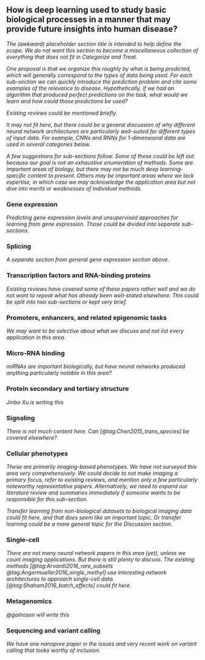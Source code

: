 ## How is deep learning used to study basic biological processes in a manner that may provide future insights into human disease?

*The (awkward) placeholder section title is intended to help define the scope.
We do not want this section to become a miscellaneous collection of everything
that does not fit in Categorize and Treat.*

*One proposal is that we organize this roughly by what is being predicted,
which will generally correspond to the types of data being used.  For each
sub-section we can quickly introduce the prediction problem and cite some
examples of the relevance to disease.  Hypothetically, if we had an algorithm
that produced perfect predictions on the task, what would we learn and how
could those predictions be used?*

*Existing reviews could be mentioned briefly.*

*It may not fit here, but there could be a general discussion of why different
neural network architectures are particularly well-suited for different types
of input data.  For example, CNNs and RNNs for 1-dimensional data are used
in several categories below.*

*A few suggestions for sub-sections follow.  Some of these could be left out
because our goal is not an exhaustive enumeration of methods.  Some
are important areas of biology, but there may not be much deep learning-
specific content to present.  Others may be important areas where we lack
expertise, in which case we may acknowledge the application area but not
dive into merits or weaknesses of individual methods.*

### Gene expression

*Predicting gene expression levels and unsupervised approaches for learning
from gene expression.  Those could be divided into separate sub-sections.*

### Splicing

*A separate section from general gene expression section above.*

### Transcription factors and RNA-binding proteins

*Existing reviews have covered some of these papers rather well and we do not
want to repeat what has already been well-stated elsewhere.  This could
be split into two sub-sections or kept very brief.*

### Promoters, enhancers, and related epigenomic tasks

*We may want to be selective about what we discuss and not list every
application in this area.*

### Micro-RNA binding

*miRNAs are important biologically, but have neural networks produced anything
particularly notable in this area?*

### Protein secondary and tertiary structure

*Jinbo Xu is writing this*

### Signaling

*There is not much content here.  Can [@tag:Chen2015_trans_species] be covered
elsewhere?*

### Cellular phenotypes

*These are primarily imaging-based phenotypes.  We have not surveyed this area
very comprehensively.  We could decide to not make imaging a primary focus,
refer to existing reviews, and mention only a few particularly noteworthy
representative papers.  Alternatively, we need to expand our literature review
and summaries immediately if someone wants to be responsible for this
sub-section.*

*Transfer learning from non-biological datasets to biological imaging
data could fit here, and that does seem like an important topic.  Or
transfer learning could be a more general topic for the Discussion section.*

### Single-cell

*There are not many neural network papers in this area (yet), unless we count
imaging applications.  But there is still plenty to discuss.  The existing
methods [@tag:Arvaniti2016_rare_subsets @tag:Angermueller2016_single_methyl]
use interesting network architectures to approach single-cell data.
[@tag:Shaham2016_batch_effects] could fit here.*

### Metagenomics

*@gailrosen will write this*

### Sequencing and variant calling

*We have one nanopore paper in the issues and very recent work on variant calling
that looks worthy of inclusion.*
